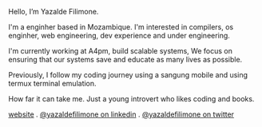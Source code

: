 Hello, I’m Yazalde Filimone.

I'm a enginher based in Mozambique. I'm interested in compilers, os enginher, web engineering, dev experience and under engineering.

I'm currently working at A4pm, build scalable systems, We focus on ensuring that our systems save and educate as many lives as possible.

Previously, I follow my coding journey using a sangung mobile and using termux terminal emulation.

How far it can take me. Just a young introvert who likes coding and books.
  
<p align="enter">
    <a href="https://yazaldefilimone.com">website</a> .
    <a href="https://www.linkedin.com/in/yazalde-filimone">@yazaldefilimone on linkedin</a> .
    <a href="https://twitter.com/yazaldefilimone">@yazaldefilimone on twitter</a>
    </p>
